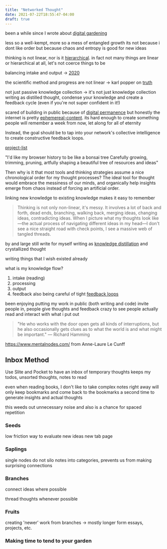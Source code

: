 ```yaml
---
title: "Networked Thought"
date: 2021-07-22T18:55:47-04:00
draft: true
---
```


been a while since I wrote about [digital gardening](posts/digital-gardening.md)

less so a well-kempt, more so a mess of entangled growth
its not because i dont like order
but because chaos and entropy is good for new ideas

thinking is not linear, nor is it [hierarchical](thoughts/articles/city-is-not-a-tree.md). in fact not many things are linear or hierarchical at all, let's not coerce things to be

balancing intake and output -> [2020](posts/2020.md)

the scientific method and progress are not linear -> karl popper on [truth](thoughts/truth.md)

not just passive knowledge collection -> it's not just knowledge collection
writing as distilled thought, condense your knowledge and create a feedback cycle (even if you're not super confident in it!)

scared of building in public because of [digital permanence](thoughts/digital-permanence.md) but honestly the internet is pretty [ephemereal-content](thoughts/ephemereal-content.md). its hard enough to create something people will remember a week from now, let along for all of eternity

Instead, the goal should be to tap into your network's collective intelligence to create constructive feedback loops.

[project-list](thoughts/project-list.md)

"I'd like my browser history to be like a bonsai tree Carefully growing, trimming, pruning, artfully shaping a beautiful tree of resources and ideas"

Then why is it that most tools and thinking strategies assume a nice chronological order for my thought processes? The ideal tool for thought would embrace the messiness of our minds, and organically help insights emerge from chaos instead of forcing an artificial order.

linking new knowledge to existing knowledge makes it easy to remember

> Thinking is not only non-linear, it's messy. It involves a lot of back and forth, dead ends, branching, walking back, merging ideas, changing ideas, contradicting ideas. When I picture what my thoughts look like—the actual process of navigating different ideas in my head—I don't see a nice straight road with check points, I see a massive web of tangled threads.

by and large still write for myself
writing as [knowledge distillation](thoughts/knowledge-distillation.md) and crystallized thought

writing things that I wish existed already

what is my knowledge flow?
1. intake (reading)
2. processing
3. output
4. feedback
also being careful of tight [feedback loops](thoughts/feedback-loops.md)

been enjoying putting my work in public (both writing and code)
invite people in, people give thoughts and feedback
crazy to see people actually read and interact with what i put out

> "He who works with the door open gets all kinds of interruptions, but he also occasionally gets clues as to what the world is and what might be important." — Richard Hamming

https://www.mentalnodes.com/ from Anne-Laure Le Cunff

## Inbox Method
Use Slite and Pocket to have an inbox of temporary thoughts
keeps my todos, unsorted thoughts, notes to read

even when reading books, I don't like to take complex notes right away will only keep bookmarks and come back to the bookmarks a second time to generate insights and actual thoughts

this weeds out unnecessary noise and also is a chance for spaced repetition

### Seeds
low friction way to evaluate new ideas
new tab page

### Saplings
single nodes
do not silo notes into categories, prevents us from making surprising connections

### Branches
connect ideas where possible

thread thoughts whenever possible

### Fruits
creating 'newer' work from branches -> mostly longer form essays, projects, etc.

### Making time to tend to your garden